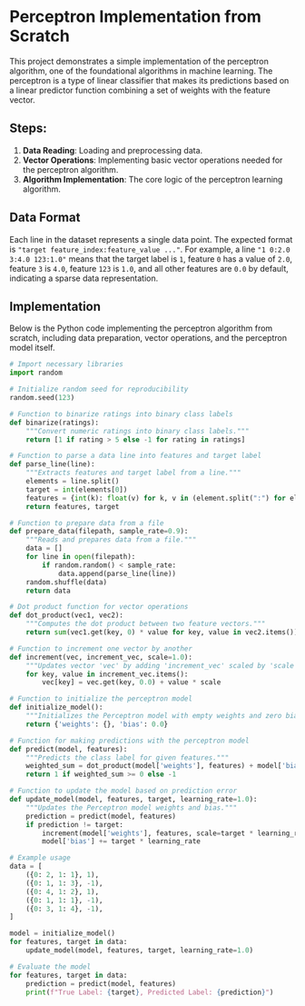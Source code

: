 # Perceptron Implementation from Scratch

This project demonstrates a simple implementation of the perceptron algorithm, one of the foundational algorithms in machine learning. The perceptron is a type of linear classifier that makes its predictions based on a linear predictor function combining a set of weights with the feature vector.

## Steps:
1. **Data Reading**: Loading and preprocessing data.
2. **Vector Operations**: Implementing basic vector operations needed for the perceptron algorithm.
3. **Algorithm Implementation**: The core logic of the perceptron learning algorithm.

## Data Format
Each line in the dataset represents a single data point. The expected format is `"target feature_index:feature_value ..."`. For example, a line `"1 0:2.0 3:4.0 123:1.0"` means that the target label is `1`, feature `0` has a value of `2.0`, feature `3` is `4.0`, feature `123` is `1.0`, and all other features are `0.0` by default, indicating a sparse data representation.

## Implementation

Below is the Python code implementing the perceptron algorithm from scratch, including data preparation, vector operations, and the perceptron model itself.

```python
# Import necessary libraries
import random

# Initialize random seed for reproducibility
random.seed(123)

# Function to binarize ratings into binary class labels
def binarize(ratings):
    """Convert numeric ratings into binary class labels."""
    return [1 if rating > 5 else -1 for rating in ratings]

# Function to parse a data line into features and target label
def parse_line(line):
    """Extracts features and target label from a line."""
    elements = line.split()
    target = int(elements[0])
    features = {int(k): float(v) for k, v in (element.split(":") for element in elements[1:])}
    return features, target

# Function to prepare data from a file
def prepare_data(filepath, sample_rate=0.9):
    """Reads and prepares data from a file."""
    data = []
    for line in open(filepath):
        if random.random() < sample_rate:
            data.append(parse_line(line))
    random.shuffle(data)
    return data

# Dot product function for vector operations
def dot_product(vec1, vec2):
    """Computes the dot product between two feature vectors."""
    return sum(vec1.get(key, 0) * value for key, value in vec2.items())

# Function to increment one vector by another
def increment(vec, increment_vec, scale=1.0):
    """Updates vector 'vec' by adding 'increment_vec' scaled by 'scale'."""
    for key, value in increment_vec.items():
        vec[key] = vec.get(key, 0.0) + value * scale

# Function to initialize the perceptron model
def initialize_model():
    """Initializes the Perceptron model with empty weights and zero bias."""
    return {'weights': {}, 'bias': 0.0}

# Function for making predictions with the perceptron model
def predict(model, features):
    """Predicts the class label for given features."""
    weighted_sum = dot_product(model['weights'], features) + model['bias']
    return 1 if weighted_sum >= 0 else -1

# Function to update the model based on prediction error
def update_model(model, features, target, learning_rate=1.0):
    """Updates the Perceptron model weights and bias."""
    prediction = predict(model, features)
    if prediction != target:
        increment(model['weights'], features, scale=target * learning_rate)
        model['bias'] += target * learning_rate

# Example usage
data = [
    ({0: 2, 1: 1}, 1),
    ({0: 1, 1: 3}, -1),
    ({0: 4, 1: 2}, 1),
    ({0: 1, 1: 1}, -1),
    ({0: 3, 1: 4}, -1),
]

model = initialize_model()
for features, target in data:
    update_model(model, features, target, learning_rate=1.0)

# Evaluate the model
for features, target in data:
    prediction = predict(model, features)
    print(f"True Label: {target}, Predicted Label: {prediction}")
